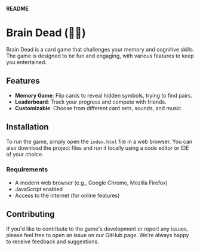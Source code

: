 

**README**

# Brain Dead (🧠💀)

Brain Dead is a card game that challenges your memory and cognitive skills. The game is designed to be fun and engaging, with various features to keep you entertained.

## Features

* **Memory Game**: Flip cards to reveal hidden symbols, trying to find pairs.
* **Leaderboard**: Track your progress and compete with friends.
* **Customizable**: Choose from different card sets, sounds, and music.

## Installation

To run the game, simply open the `index.html` file in a web browser. You can also download the project files and run it locally using a code editor or IDE of your choice.

### Requirements

* A modern web browser (e.g., Google Chrome, Mozilla Firefox)
* JavaScript enabled
* Access to the internet (for online features)

## Contributing

If you'd like to contribute to the game's development or report any issues, please feel free to open an issue on our GitHub page. We're always happy to receive feedback and suggestions.



